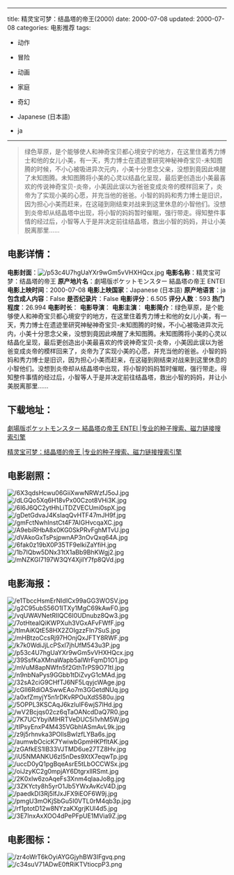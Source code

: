 
---
title: 精灵宝可梦：结晶塔的帝王(2000)
date: 2000-07-08
updated: 2000-07-08
categories: 电影推荐
tags:
- 动作
- 冒险
- 动画
- 家庭
- 奇幻

- Japanese (日本語)
- ja
---


> 绿色草原，是个能够使人和神奇宝贝都心境安宁的地方，在这里住着秀力博士和他的女儿小美，有一天，秀力博士在遗迹里研究神秘神奇宝贝-未知图腾的时候，不小心被吸进异次元内，小美十分思念父亲，没想到竟因此唤醒了未知图腾。未知图腾将小美的心灵以结晶化呈现，最后更创造出小美最喜欢的传说神奇宝贝-炎帝，小美因此误以为爸爸变成炎帝的模样回来了，炎帝为了实现小美的心愿，并充当他的爸爸。小智的妈妈和秀力博士是旧识，因为担心小美而赶来，在这碰到刚结束对战来到这里休息的小智他们。没想到炎帝却从结晶塔中出现，将小智的妈妈暂时催眠，强行带走。得知整件事情的经过后，小智等人于是并决定前往结晶塔，救出小智的妈妈，并让小美脱离那里......

## **电影详情**：

**电影封面**：<img src="https://image.tmdb.org/t/p/w200/p53c4U7hgUaYXr9wGm5vVHXHQcx.jpg" alt="/p53c4U7hgUaYXr9wGm5vVHXHQcx.jpg" title="/p53c4U7hgUaYXr9wGm5vVHXHQcx.jpg">
**电影名称**：精灵宝可梦：结晶塔的帝王
**原产地片名**：劇場版ポケットモンスター 結晶塔の帝王 ENTEI
**电影上映时间**：2000-07-08
**电影上映国家**：Japanese (日本語)
**原产地语言**：ja
**包含成人内容**：False
**是否纪录片**：False
**电影评分**：6.505
**评分人数**：593
**热门程度**：26.994
**电影时长**：
**电影导演**：
**电影主演**：
**电影简介**：绿色草原，是个能够使人和神奇宝贝都心境安宁的地方，在这里住着秀力博士和他的女儿小美，有一天，秀力博士在遗迹里研究神秘神奇宝贝-未知图腾的时候，不小心被吸进异次元内，小美十分思念父亲，没想到竟因此唤醒了未知图腾。未知图腾将小美的心灵以结晶化呈现，最后更创造出小美最喜欢的传说神奇宝贝-炎帝，小美因此误以为爸爸变成炎帝的模样回来了，炎帝为了实现小美的心愿，并充当他的爸爸。小智的妈妈和秀力博士是旧识，因为担心小美而赶来，在这碰到刚结束对战来到这里休息的小智他们。没想到炎帝却从结晶塔中出现，将小智的妈妈暂时催眠，强行带走。得知整件事情的经过后，小智等人于是并决定前往结晶塔，救出小智的妈妈，并让小美脱离那里......

## **下载地址**：
[劇場版ポケットモンスター 結晶塔の帝王 ENTEI |专业的种子搜索、磁力链接搜索引擎](https://movie.amd794.com:2083/?search=%E5%8A%87%E5%A0%B4%E7%89%88%E3%83%9D%E3%82%B1%E3%83%83%E3%83%88%E3%83%A2%E3%83%B3%E3%82%B9%E3%82%BF%E3%83%BC%20%E7%B5%90%E6%99%B6%E5%A1%94%E3%81%AE%E5%B8%9D%E7%8E%8B%20ENTEI&ordering=&mode=match_phrase&page_size=10&page=1)

[精灵宝可梦：结晶塔的帝王 |专业的种子搜索、磁力链接搜索引擎](https://movie.amd794.com:2083/?search=%E7%B2%BE%E7%81%B5%E5%AE%9D%E5%8F%AF%E6%A2%A6%EF%BC%9A%E7%BB%93%E6%99%B6%E5%A1%94%E7%9A%84%E5%B8%9D%E7%8E%8B&ordering=&mode=match_phrase&page_size=10&page=1)
 

## **电影剧照**：
<img src="https://image.tmdb.org/t/p/original/6X3qdsHcwu06GiiXwwNRWzfJ5oJ.jpg" alt="/6X3qdsHcwu06GiiXwwNRWzfJ5oJ.jpg" title="/6X3qdsHcwu06GiiXwwNRWzfJ5oJ.jpg"><img src="https://image.tmdb.org/t/p/original/dLGQo5Xq6H18vPx00Czot8VHi3K.jpg" alt="/dLGQo5Xq6H18vPx00Czot8VHi3K.jpg" title="/dLGQo5Xq6H18vPx00Czot8VHi3K.jpg"><img src="https://image.tmdb.org/t/p/original/6I6J6QC2ytHhLiTDZVECUmi0spX.jpg" alt="/6I6J6QC2ytHhLiTDZVECUmi0spX.jpg" title="/6I6J6QC2ytHhLiTDZVECUmi0spX.jpg"><img src="https://image.tmdb.org/t/p/original/gDetGdvaJ4KsIaqQvHTF47mJH9f.jpg" alt="/gDetGdvaJ4KsIaqQvHTF47mJH9f.jpg" title="/gDetGdvaJ4KsIaqQvHTF47mJH9f.jpg"><img src="https://image.tmdb.org/t/p/original/gmFctNwhInstCt4F7AIGHvcqaXC.jpg" alt="/gmFctNwhInstCt4F7AIGHvcqaXC.jpg" title="/gmFctNwhInstCt4F7AIGHvcqaXC.jpg"><img src="https://image.tmdb.org/t/p/original/A9ebiRHbA8x0KG0SkPRvFghMTvU.jpg" alt="/A9ebiRHbA8x0KG0SkPRvFghMTvU.jpg" title="/A9ebiRHbA8x0KG0SkPRvFghMTvU.jpg"><img src="https://image.tmdb.org/t/p/original/dVAkoGxTsPsjpwnAP3nOvQxq64A.jpg" alt="/dVAkoGxTsPsjpwnAP3nOvQxq64A.jpg" title="/dVAkoGxTsPsjpwnAP3nOvQxq64A.jpg"><img src="https://image.tmdb.org/t/p/original/6fak0z19bX0P35TF9elkiZaYfiH.jpg" alt="/6fak0z19bX0P35TF9elkiZaYfiH.jpg" title="/6fak0z19bX0P35TF9elkiZaYfiH.jpg"><img src="https://image.tmdb.org/t/p/original/1b7IQbw5DNx31tX1aBb9BhKWgj2.jpg" alt="/1b7IQbw5DNx31tX1aBb9BhKWgj2.jpg" title="/1b7IQbw5DNx31tX1aBb9BhKWgj2.jpg"><img src="https://image.tmdb.org/t/p/original/mNZKGI7197W3QY4XjiIY7fp8QVd.jpg" alt="/mNZKGI7197W3QY4XjiIY7fp8QVd.jpg" title="/mNZKGI7197W3QY4XjiIY7fp8QVd.jpg">

## **电影海报**：
<img src="https://image.tmdb.org/t/p/original/e1TbccHsmErNIdICx99aGG3WOSV.jpg" alt="/e1TbccHsmErNIdICx99aGG3WOSV.jpg" title="/e1TbccHsmErNIdICx99aGG3WOSV.jpg"><img src="https://image.tmdb.org/t/p/original/g2C95ubS56O1ITXy1MgC69kAwF0.jpg" alt="/g2C95ubS56O1ITXy1MgC69kAwF0.jpg" title="/g2C95ubS56O1ITXy1MgC69kAwF0.jpg"><img src="https://image.tmdb.org/t/p/original/vqUWAVNetRIIQC6I0UDnubz8Qw3.jpg" alt="/vqUWAVNetRIIQC6I0UDnubz8Qw3.jpg" title="/vqUWAVNetRIIQC6I0UDnubz8Qw3.jpg"><img src="https://image.tmdb.org/t/p/original/7otHtealQiKWPXuh3VGxAFvFWfF.jpg" alt="/7otHtealQiKWPXuh3VGxAFvFWfF.jpg" title="/7otHtealQiKWPXuh3VGxAFvFWfF.jpg"><img src="https://image.tmdb.org/t/p/original/tImAiKQtE58HX2ZOIgzzFIn7SuS.jpg" alt="/tImAiKQtE58HX2ZOIgzzFIn7SuS.jpg" title="/tImAiKQtE58HX2ZOIgzzFIn7SuS.jpg"><img src="https://image.tmdb.org/t/p/original/mHBtzoCcsRj97HOnjQxJFTY8RWF.jpg" alt="/mHBtzoCcsRj97HOnjQxJFTY8RWF.jpg" title="/mHBtzoCcsRj97HOnjQxJFTY8RWF.jpg"><img src="https://image.tmdb.org/t/p/original/k7k0WdiJjLcPSxI7jhUfM543u3P.jpg" alt="/k7k0WdiJjLcPSxI7jhUfM543u3P.jpg" title="/k7k0WdiJjLcPSxI7jhUfM543u3P.jpg"><img src="https://image.tmdb.org/t/p/original/p53c4U7hgUaYXr9wGm5vVHXHQcx.jpg" alt="/p53c4U7hgUaYXr9wGm5vVHXHQcx.jpg" title="/p53c4U7hgUaYXr9wGm5vVHXHQcx.jpg"><img src="https://image.tmdb.org/t/p/original/39SsfKaXMnaWapb5aIWrFqmD1O1.jpg" alt="/39SsfKaXMnaWapb5aIWrFqmD1O1.jpg" title="/39SsfKaXMnaWapb5aIWrFqmD1O1.jpg"><img src="https://image.tmdb.org/t/p/original/mVuM8apNWfn5f2GthTrPS9O71tI.jpg" alt="/mVuM8apNWfn5f2GthTrPS9O71tI.jpg" title="/mVuM8apNWfn5f2GthTrPS9O71tI.jpg"><img src="https://image.tmdb.org/t/p/original/n9nbNaPys9GGbb1tDiZvyG1cMAd.jpg" alt="/n9nbNaPys9GGbb1tDiZvyG1cMAd.jpg" title="/n9nbNaPys9GGbb1tDiZvyG1cMAd.jpg"><img src="https://image.tmdb.org/t/p/original/32sA2ciG9CHfTJ6NF5LqyjcWAge.jpg" alt="/32sA2ciG9CHfTJ6NF5LqyjcWAge.jpg" title="/32sA2ciG9CHfTJ6NF5LqyjcWAge.jpg"><img src="https://image.tmdb.org/t/p/original/cGlI6RdiOASwwEAo7m3GGetdNUq.jpg" alt="/cGlI6RdiOASwwEAo7m3GGetdNUq.jpg" title="/cGlI6RdiOASwwEAo7m3GGetdNUq.jpg"><img src="https://image.tmdb.org/t/p/original/a0xfZmyjY5n1rDKvRPOuXdS580u.jpg" alt="/a0xfZmyjY5n1rDKvRPOuXdS580u.jpg" title="/a0xfZmyjY5n1rDKvRPOuXdS580u.jpg"><img src="https://image.tmdb.org/t/p/original/5OPPL3KSCAqJ6kzIuIF6wjS7lHd.jpg" alt="/5OPPL3KSCAqJ6kzIuIF6wjS7lHd.jpg" title="/5OPPL3KSCAqJ6kzIuIF6wjS7lHd.jpg"><img src="https://image.tmdb.org/t/p/original/wV2Bcjqs02cz6qTaOANcdDaQ7R0.jpg" alt="/wV2Bcjqs02cz6qTaOANcdDaQ7R0.jpg" title="/wV2Bcjqs02cz6qTaOANcdDaQ7R0.jpg"><img src="https://image.tmdb.org/t/p/original/7K7UCYbyiMlHRTVeDUC5i1vhM5W.jpg" alt="/7K7UCYbyiMlHRTVeDUC5i1vhM5W.jpg" title="/7K7UCYbyiMlHRTVeDUC5i1vhM5W.jpg"><img src="https://image.tmdb.org/t/p/original/tIPsyEnxP4M435VGbhlASmAvL9k.jpg" alt="/tIPsyEnxP4M435VGbhlASmAvL9k.jpg" title="/tIPsyEnxP4M435VGbhlASmAvL9k.jpg"><img src="https://image.tmdb.org/t/p/original/z9j5rhnvka3POllsBwIzfLYBa6s.jpg" alt="/z9j5rhnvka3POllsBwIzfLYBa6s.jpg" title="/z9j5rhnvka3POllsBwIzfLYBa6s.jpg"><img src="https://image.tmdb.org/t/p/original/aumwbOcicK7YwiwbGpmHKPfltAK.jpg" alt="/aumwbOcicK7YwiwbGpmHKPfltAK.jpg" title="/aumwbOcicK7YwiwbGpmHKPfltAK.jpg"><img src="https://image.tmdb.org/t/p/original/zGAfkES1lB33VJTMD6ue27TZ8Hv.jpg" alt="/zGAfkES1lB33VJTMD6ue27TZ8Hv.jpg" title="/zGAfkES1lB33VJTMD6ue27TZ8Hv.jpg"><img src="https://image.tmdb.org/t/p/original/iU5NMANKU6zl5nDes9XtX7eqwTp.jpg" alt="/iU5NMANKU6zl5nDes9XtX7eqwTp.jpg" title="/iU5NMANKU6zl5nDes9XtX7eqwTp.jpg"><img src="https://image.tmdb.org/t/p/original/uccD0yQ1pgBqeAsrE5tLbOCCWSx.jpg" alt="/uccD0yQ1pgBqeAsrE5tLbOCCWSx.jpg" title="/uccD0yQ1pgBqeAsrE5tLbOCCWSx.jpg"><img src="https://image.tmdb.org/t/p/original/oiJzyKC2g0mpjAY6DtgrxlIRSmt.jpg" alt="/oiJzyKC2g0mpjAY6DtgrxlIRSmt.jpg" title="/oiJzyKC2g0mpjAY6DtgrxlIRSmt.jpg"><img src="https://image.tmdb.org/t/p/original/2K0xlw6zoAqeFs3Xnm4qlaaJo8g.jpg" alt="/2K0xlw6zoAqeFs3Xnm4qlaaJo8g.jpg" title="/2K0xlw6zoAqeFs3Xnm4qlaaJo8g.jpg"><img src="https://image.tmdb.org/t/p/original/3ZKYcty8h5yrO1Jb5YWxAvKcV4D.jpg" alt="/3ZKYcty8h5yrO1Jb5YWxAvKcV4D.jpg" title="/3ZKYcty8h5yrO1Jb5YWxAvKcV4D.jpg"><img src="https://image.tmdb.org/t/p/original/paedkDl3Rj5lfJxJFX9iEOF6W9j.jpg" alt="/paedkDl3Rj5lfJxJFX9iEOF6W9j.jpg" title="/paedkDl3Rj5lfJxJFX9iEOF6W9j.jpg"><img src="https://image.tmdb.org/t/p/original/pmgU3mOKjSbGu5I0VTL0rM4qb3p.jpg" alt="/pmgU3mOKjSbGu5I0VTL0rM4qb3p.jpg" title="/pmgU3mOKjSbGu5I0VTL0rM4qb3p.jpg"><img src="https://image.tmdb.org/t/p/original/rf1ptotD12w8NYzaKXgrjKUl4d5.jpg" alt="/rf1ptotD12w8NYzaKXgrjKUl4d5.jpg" title="/rf1ptotD12w8NYzaKXgrjKUl4d5.jpg"><img src="https://image.tmdb.org/t/p/original/3E7InxAxXOO4dPePFpUE1MVia9Z.jpg" alt="/3E7InxAxXOO4dPePFpUE1MVia9Z.jpg" title="/3E7InxAxXOO4dPePFpUE1MVia9Z.jpg">

## **电影图标**：
<img src="https://image.tmdb.org/t/p/original/zr4oWrT6kOyiAYGGjyhBW3IFgvq.png" alt="/zr4oWrT6kOyiAYGGjyhBW3IFgvq.png" title="/zr4oWrT6kOyiAYGGjyhBW3IFgvq.png"><img src="https://image.tmdb.org/t/p/original/c34suV71ADwE0ftRiKTVtiocpP3.png" alt="/c34suV71ADwE0ftRiKTVtiocpP3.png" title="/c34suV71ADwE0ftRiKTVtiocpP3.png">
